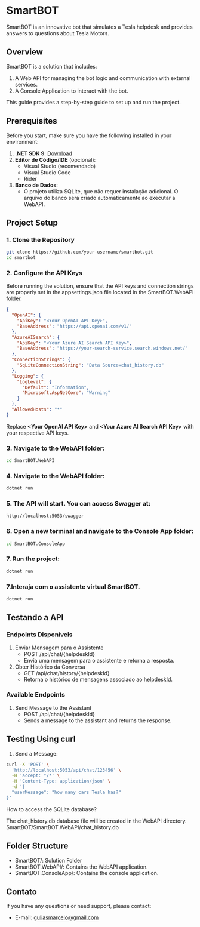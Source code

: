# SmartBOT 

SmartBOT is an innovative bot that simulates a Tesla helpdesk and provides answers to questions about Tesla Motors.


## Overview

SmartBOT is a solution that includes:
1. A Web API for managing the bot logic and communication with external services.
2. A Console Application to interact with the bot.

This guide provides a step-by-step guide to set up and run the project.


## Prerequisites

Before you start, make sure you have the following installed in your environment:

1. **.NET SDK 9**: [Download](https://dotnet.microsoft.com/download/dotnet/9.0)
2. **Editor de Código/IDE** (opcional):
   - Visual Studio (recomendado)
   - Visual Studio Code
   - Rider
3. **Banco de Dados**:
   - O projeto utiliza SQLite, que não requer instalação adicional. O arquivo do banco será criado automaticamente ao executar a WebAPI.



## **Project Setup**

### 1. Clone the Repository
```bash
git clone https://github.com/your-username/smartbot.git
cd smartbot
```
### 2. Configure the API Keys
Before running the solution, ensure that the API keys and connection strings are properly set in the appsettings.json file located in the SmartBOT.WebAPI folder.

```json
{
  "OpenAI": {
    "ApiKey": "<Your OpenAI API Key>",
    "BaseAddress": "https://api.openai.com/v1/"
  },
  "AzureAISearch": {
    "ApiKey": "<Your Azure AI Search API Key>",
    "BaseAddress": "https://your-search-service.search.windows.net/"
  },
  "ConnectionStrings": {
    "SqLiteConnectionString": "Data Source=chat_history.db"
  },
  "Logging": {
    "LogLevel": {
      "Default": "Information",
      "Microsoft.AspNetCore": "Warning"
    }
  },
  "AllowedHosts": "*"
}
```
Replace **\<Your OpenAI API Key\>** and **\<Your Azure AI Search API Key\>** with your respective API keys.

### 3. Navigate to the WebAPI folder:
```bash
cd SmartBOT.WebAPI
```

### 4. Navigate to the WebAPI folder:
```bash
dotnet run
```

### 5. The API will start. You can access Swagger at:
```bash
http://localhost:5053/swagger
```

### 6. Open a new terminal and navigate to the Console App folder:
```bash
cd SmartBOT.ConsoleApp
```

### 7. Run the project:
```bash
dotnet run
```

### 7.Interaja com o assistente virtual SmartBOT.
```bash
dotnet run
```



## Testando a API

### Endpoints Disponíveis
1. Enviar Mensagem para o Assistente
   - POST /api/chat/{helpdeskId}
   - Envia uma mensagem para o assistente e retorna a resposta.
2. Obter Histórico da Conversa
   - GET /api/chat/history/{helpdeskId}
   - Retorna o histórico de mensagens associado ao helpdeskId.


### Available Endpoints
1. Send Message to the Assistant
   - POST /api/chat/{helpdeskId}
   - Sends a message to the assistant and returns the response.


## Testing Using curl
1. Send a Message:
```bash
curl -X 'POST' \
  'http://localhost:5053/api/chat/123456' \
  -H 'accept: */*' \
  -H 'Content-Type: application/json' \
  -d '{
  "userMessage": "how many cars Tesla has?"
}'

```
How to access the SQLite database?

The chat_history.db database file will be created in the WebAPI directory.
SmartBOT/SmartBOT.WebAPI/chat_history.db




## Folder Structure
   - SmartBOT/: Solution Folder 
   - SmartBOT.WebAPI/: Contains the WebAPI application.
   - SmartBOT.ConsoleApp/: Contains the console application.
   



    
## Contato
If you have any questions or need support, please contact:
   - E-mail: guliasmarcelo@gmail.com


















